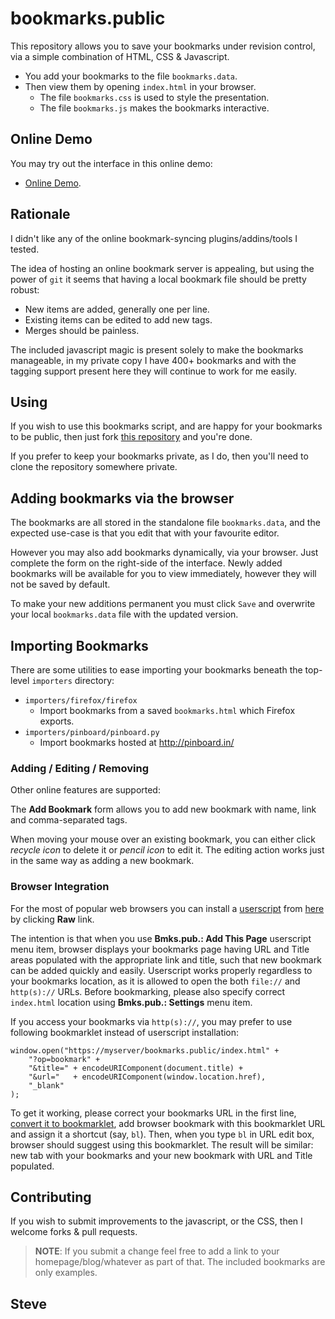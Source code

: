 bookmarks.public
================

This repository allows you to save your bookmarks under revision control,
via a simple combination of HTML, CSS & Javascript.

* You add your bookmarks to the file `bookmarks.data`.
* Then view them by opening `index.html` in your browser.
    * The file `bookmarks.css` is used to style the presentation.
    * The file `bookmarks.js` makes the bookmarks interactive.


Online Demo
-----------

You may try out the interface in this online demo:

* [Online Demo](http://skx.github.io/bookmarks.public/).



Rationale
---------

I didn't like any of the online bookmark-syncing plugins/addins/tools I tested.

The idea of hosting an online bookmark server is appealing, but using the
power of `git` it seems that having a local bookmark file should be pretty robust:

 * New items are added, generally one per line.
 * Existing items can be edited to add new tags.
 * Merges should be painless.

The included javascript magic is present solely to make the bookmarks
manageable, in my private copy I have 400+ bookmarks and with the
tagging support present here they will continue to work for me easily.


Using
-----

If you wish to use this bookmarks script, and are happy for your bookmarks
to be public, then just fork [this repository](https://github.com/skx/bookmarks.public) and you're done.

If you prefer to keep your bookmarks private, as I do, then you'll need to
clone the repository somewhere private.


Adding bookmarks via the browser
--------------------------------

The bookmarks are all stored in the standalone file `bookmarks.data`, and
the expected use-case is that you edit that with your favourite editor.

However you may also add bookmarks dynamically, via your browser.  Just
complete the form on the right-side of the interface.  Newly added bookmarks
will be available for you to view immediately, however they will not be
saved by default.

To make your new additions permanent you must click `Save` and overwrite
your local `bookmarks.data` file with the updated version.


Importing Bookmarks
-------------------

There are some utilities to ease importing your bookmarks beneath the
top-level `importers` directory:

* `importers/firefox/firefox`
   * Import bookmarks from a saved `bookmarks.html` which Firefox exports.
* `importers/pinboard/pinboard.py`
   * Import bookmarks hosted at http://pinboard.in/


### Adding / Editing / Removing

Other online features are supported:

The **Add Bookmark** form allows you to add new bookmark with name, link and comma-separated tags.

When moving your mouse over an existing bookmark, you can either click *recycle icon* to delete it or *pencil icon* to edit it.  The editing action works just in the same way as adding a new bookmark.

### Browser Integration

For the most of popular web browsers you can install a [userscript](https://en.wikipedia.org/wiki/Greasemonkey)
from [here](add-bookmark.user.js) by clicking **Raw** link.

The intention is that when you use **Bmks.pub.: Add This Page** userscript menu item, browser displays your bookmarks page
having URL and Title areas populated with the appropriate link and title, such that new bookmark can be added quickly and easily.
Userscript works properly regardless to your bookmarks location, as it is allowed to open the both `file://` and
`http(s)://` URLs. Before bookmarking, please also specify correct `index.html` location using **Bmks.pub.: Settings** menu item.

If you access your bookmarks via `http(s)://`, you may prefer to use following bookmarklet instead of userscript installation:

    window.open("https://myserver/bookmarks.public/index.html" +
        "?op=bookmark" +
        "&title=" + encodeURIComponent(document.title) +
        "&url="   + encodeURIComponent(window.location.href),
        "_blank"
    );

To get it working, please correct your bookmarks URL in the first line, [convert it to bookmarklet](http://mrcoles.com/bookmarklet/),
add browser bookmark with this bookmarklet URL and assign it a shortcut (say, `bl`). Then, when you type `bl` in URL edit box,
browser should suggest using this bookmarklet. The result will be similar: new tab with your bookmarks and your new bookmark
with URL and Title populated.

Contributing
------------

If you wish to submit improvements to the javascript, or the CSS, then I welcome forks & pull requests.

>**NOTE**: If you submit a change feel free to add a link to your homepage/blog/whatever as part of that.  The included bookmarks are only examples.

Steve
--
